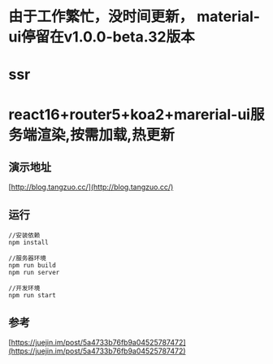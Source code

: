 # 由于工作繁忙，没时间更新， material-ui停留在v1.0.0-beta.32版本


# ssr
# react16+router5+koa2+marerial-ui服务端渲染,按需加载,热更新

## 演示地址
[http://blog.tangzuo.cc/](http://blog.tangzuo.cc/)

## 运行
``` 
//安装依赖
npm install

//服务器环境
npm run build
npm run server

//开发环境
npm run start

```

## 参考
[https://juejin.im/post/5a4733b76fb9a04525787472](https://juejin.im/post/5a4733b76fb9a04525787472)
